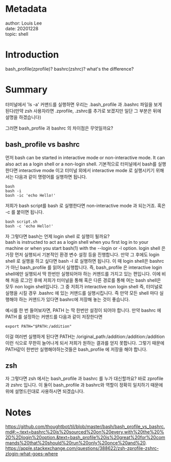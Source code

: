 # Metadata 
author: Louis Lee   
date: 20201228  
topic: shell
# Introduction

bash_profile(zprofile)? bashrc(zshrc)? what's the difference?  

# Summary

터미널에서 'ls -a' 커맨드를 실행하면 우리는 .bash_profile 과 .bashrc 파일을 보게 된다(만약 zsh 사용자라면 .zprofile, .zshrc를 추가로 보겠지만 일단 그 부분은 뒤에 설명을 하겠습니다)

그러면 bash_profile 과 bashrc 의 차이점은 무엇일까요?

## bash_profile vs bashrc

먼저 bash can be started in interactive mode or non-interactive mode. It can also act as a login shell or a non-login shell.
기본적으로 터미널에서 bash를 실행한다면 interactive mode 이고 터미널 외에서 interactive mode 로 실행시키기 위해서는 다음과 같이 명령어를 실행하면 됩니다. 

```
bash
bash -i
bash -ic 'echo Hello!'

```
저희가 bash script를 bash 로 실행한다면 non-interactive mode 과 되는거죠. 혹은 -c 를 붙이면 됩니다. 

```
bash script.sh
bash -c 'echo Hello!'
```

자 그렇다면 bash는 언제 login shell 로 실행이 될까요?  
bash is instructed to act as a login shell when you first log in to your machine or when you start bash(1) with the --login or -l option.
login shell 은 가장 먼저 실행되서 기본적인 환경 변수 설정 등을 진행합니다. 만약 그 후에도 login shell 로 실행을 하고 싶다면 bash -l 로 실행하면 됩니다. 이 때 login shell은 bashrc 가 아닌 bash_profile 를 읽어서 실행합니다. 즉, bash_profile 은 interactive login shell에만 실행되서 딱 한번만 실행되어야 하는 커맨드를 가지고 있는 편입니다. 이에 비해 처음 로그인 후에 저희가 터미널을 통해 혹은 다른 경로를 통해 여는 bash shell은 모두 non login shell입니다. 그 중 저희가 interactive non login shell 즉, 터미널로 실행을 시킬 경우 .bashrc 에 있는 커맨드를 실행시킵니다. 즉 만약 모든 shell 마다 실행해야 하는 커맨드가 있다면 bashrc에 저장해 놓는 것이 좋습니다. 

예시를 한 번 들어보자면, PATH 는 딱 한번만 설정이 되어야 합니다. 만약 bashrc 에 PATH 를 설정하는 커맨드를 다음과 같이 저장한다면 

```
export PATH="$PATH:/addition"
```
이걸 여러번 실행하게 된다면 PATH는 /original_path:/addition:/addition:/addition 이런 식으로 무한히 늘어나게 되서 저희가 원하는 결과를 얻지 못합니다. 
그렇기 때문에 PATH같이 한번만 실행해야하는것들은 bash_profile 에 저장을 해야 합니다. 

## zsh

자 그렇다면 zsh 에서는 bash_profile 과 bashrc 를 누가 대신할까요? 바로 zprofile 과 zshrc 입니다. 이 둘이 bash_profile 과 bashrc와 역할이 정확히 일치하기 때문에
위에 설명드린대로 사용하시면 되겠습니다. 

# Notes 

https://github.com/thoughtbot/til/blob/master/bash/bash_profile_vs_bashrc.md#:~:text=bashrc%20is%20sourced%20on%20every,with%20the%20%2D%2Dlogin%20option.&text=bash_profile%20is%20great%20for%20commands%20that%20should%20run%20only%20once%20and%20.
https://apple.stackexchange.com/questions/388622/zsh-zprofile-zshrc-zlogin-what-goes-where